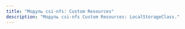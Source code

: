 ```yaml
---
title: "Модуль csi-nfs: Custom Resources"
description: "Модуль csi-nfs Custom Resources: LocalStorageClass."
---
```


<!-- SCHEMA -->
